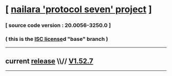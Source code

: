 
# [ [nailara 'protocol seven' project](http://src.nailara.net/) ]

### [ source code version : 20.0056-3250.0 ]

### ( this is the [ISC license](license)d "base" branch )
---
## current [release](https://github.com/anotherlink/nailara/releases) \\\\// [V1.52.7](https://github.com/anotherlink/nailara/releases/tag/V1.52.7)
---
